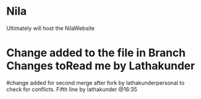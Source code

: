 # Nila
Ultimately will host the NilaWebsite
# Change added to the file in Branch Changes toRead me by Lathakunder
#change added for second merge after fork by lathakunderpersonal to check for conflicts.
Fifth line by lathakunder @16:35 
